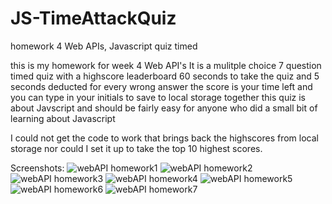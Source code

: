 # JS-TimeAttackQuiz
homework 4 Web APIs, Javascript quiz timed


this is my homework for week 4 Web API's
It is a mulitple choice 7 question timed quiz with a highscore leaderboard
60 seconds to take the quiz and 5 seconds deducted for every wrong answer
the score is your time left and you can type in your initials to save to local storage together
this quiz is about Javscript and should be fairly easy for anyone who did a small bit of learning about Javascript

I could not get the code to work that brings back the highscores from local storage nor could I set it up to take the top 10 highest scores.

Screenshots:
![webAPI homework1](https://user-images.githubusercontent.com/69176601/97097575-e0687b00-1615-11eb-8f9f-66502b5f0c86.jpg)
![webAPI homework2](https://user-images.githubusercontent.com/69176601/97097578-e6f6f280-1615-11eb-9414-fa683db01ab7.jpg)
![webAPI homework3](https://user-images.githubusercontent.com/69176601/97097579-e9594c80-1615-11eb-8018-84a5562f36b8.jpg)
![webAPI homework4](https://user-images.githubusercontent.com/69176601/97097580-ea8a7980-1615-11eb-835b-1d4bf1a81d64.jpg)
![webAPI homework5](https://user-images.githubusercontent.com/69176601/97097581-ebbba680-1615-11eb-864e-1dd3c79bd74d.jpg)
![webAPI homework6](https://user-images.githubusercontent.com/69176601/97097583-ececd380-1615-11eb-8bf9-3c7856e6ecaa.jpg)
![webAPI homework7](https://user-images.githubusercontent.com/69176601/97097584-ee1e0080-1615-11eb-99e3-d60771ba20f8.jpg)
